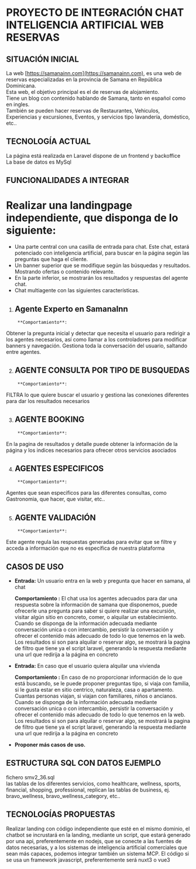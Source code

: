 

# **PROYECTO DE INTEGRACIÓN CHAT INTELIGENCIA ARTIFICIAL WEB RESERVAS**

## **SITUACIÓN INICIAL**

La web [https://samanainn.com](https://samanainn.com), es una web de reservas especializadas en la provincia de Samana en República Dominicana.   
Esta web, el objetivo principal es el de reservas de alojamiento.  
Tiene un blog con contenido hablando de Samana, tanto en español como en ingles.  
También se pueden hacer reservas de Restaurantes, Vehiculos, Experiencias y excursiones, Eventos, y servicios tipo lavandería, doméstico, etc..

## **TECNOLOGÍA ACTUAL**

La página está realizada en Laravel dispone de un frontend y backoffice  
La base de datos es MySql

## **FUNCIONALIDADES A INTEGRAR**

# **Realizar una landingpage independiente, que disponga de lo siguiente:**

* Una parte central con una casilla de entrada para chat. Este chat, estará potenciado con inteligencia artificial, para buscar en la página según las preguntas que haga el cliente.  
* Un banner superior que se modifique según las búsquedas y resultados. Mostrando ofertas o contenido relevante.  
* En la parte inferior, se mostrarán los resultados y respuestas del agente chat.   
* Chat multiagente con las siguientes características.

1. ## **Agente Experto en SamanaInn**

	    **Comportamiento**:  
Obtener la pregunta inicial y detectar que necesita el usuario para redirigir a los agentes necesarios, así como llamar a los controladores para modificar banners y navegación. Gestiona toda la conversación del usuario, saltando entre agentes. 

2. ## **AGENTE CONSULTA POR TIPO DE BUSQUEDAS**

	    **Comportamiento**:  
FILTRA lo que quiere buscar el usuario y gestiona las conexiones diferentes para dar los resultados necesarios

3. ## **AGENTE BOOKING**

	    **Comportamiento**:  
En la pagina de resultados y detalle puede obtener la información de la página y los indices necesarios para ofrecer otros servicios asociados

4. ## **AGENTES ESPECIFICOS**

	    **Comportamiento**:  
Agentes que sean especificos para las diferentes consultas, como Gastronomia, que hacer, que visitar, etc..

5. ## **AGENTE VALIDACIÓN**

	    **Comportamiento**:  
Este agente regula las respuestas generadas para evitar que se filtre y acceda a información que no es específica de nuestra plataforma

## **CASOS DE USO**

* **Entrada:** Un usuario entra en la web y pregunta que hacer en samana, al chat

	**Comportamiento :** El chat usa los agentes adecuados para dar una respuesta sobre la información de samana que disponemos, puede ofrecerle una pregunta para saber si quiere realizar una excursión, visitar algún sitio en concreto, comer, o alquilar un establecimiento. Cuando se disponga de la información adecuada mediante conversación unica o con intercambio, persistir la conversación y ofrecer el contenido más adecuado de todo lo que tenemos en la web. Los resultados si son para alquilar o reservar algo, se mostrará la pagina de filtro que tiene ya el script laravel, generando la respuesta mediante una url que redirija a la página en concreto

* **Entrada:** En caso que el usuario quiera alquilar una vivienda

	**Comportamiento :** En caso de no proporcionar información de lo que está buscando, se le puede proponer preguntas tipo, si viaja con familia, si le gusta estar en sitio centrico, naturaleza, casa o apartamento. Cuantas personas viajan, si viajan con familiares, niños o ancianos.  Cuando se disponga de la información adecuada mediante conversación unica o con intercambio, persistir la conversación y ofrecer el contenido más adecuado de todo lo que tenemos en la web. Los resultados si son para alquilar o reservar algo, se mostrará la pagina de filtro que tiene ya el script laravel, generando la respuesta mediante una url que redirija a la página en concreto

* **Proponer más casos de uso.**

## **ESTRUCTURA SQL CON DATOS EJEMPLO**

fichero smv2\_36.sql  
las tablas de los diferentes servicios, como healthcare, wellness, sports, financial, shopping, professional, replican las tablas de business, ej. bravo\_wellness, bravo\_wellness\_category, etc..

## **TECNOLOGÍAS PROPUESTAS**

Realizar landing con código independiente que esté en el mismo dominio, el chatbot se incrustará en la landing, mediante un script, que estará generado por una api, preferentemente en nodejs, que se conecte a las fuentes de datos necesarias, y a los sistemas de inteligencia artificial comerciales que sean más capaces, podemos integrar también un sistema MCP. El código si se usa un framework javascript, preferentemente será nuxt3 o vue3  
